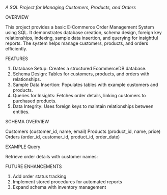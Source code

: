 *A SQL Project for Managing Customers, Products, and Orders*

OVERVIEW

This project provides a basic E-Commerce Order Management System using SQL. It demonstrates database creation, schema design, foreign key relationships, indexing, sample data insertion, and querying for insightful reports. The system helps manage customers, products, and orders efficiently.

FEATURES

1. Database Setup: Creates a structured EcommerceDB database.
2. Schema Design: Tables for customers, products, and orders with relationships.
3. Sample Data Insertion: Populates tables with example customers and products.
4. Queries for Insights: Fetches order details, linking customers to purchased products.
5. Data Integrity: Uses foreign keys to maintain relationships between entities.

SCHEMA OVERVIEW

Customers (customer_id, name, email)
Products (product_id, name, price)
Orders (order_id, customer_id, product_id, order_date)

EXAMPLE Query

Retrieve order details with customer names:


FUTURE ENHANCEMENTS

1. Add order status tracking
2. Implement stored procedures for automated reports
3. Expand schema with inventory management
